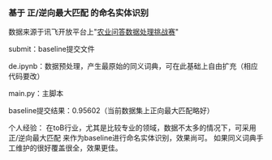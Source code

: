 ### 基于 正/逆向最大匹配 的命名实体识别

数据来源于讯飞开放平台上"[农业问答数据处理挑战赛](http://challenge.xfyun.cn/topic/info?type=agriculture)"

submit：baseline提交文件

de.ipynb：数据预处理，产生最原始的同义词典，可在此基础上自由扩充（相应代码要改）

main.py：主脚本

baseline提交结果：0.95602（当前数据集上正向最大匹配略好）

个人经验：
在toB行业，尤其是比较专业的领域，数据不太多的情况下，可采用 正/逆向最大匹配 来作为baseline进行命名实体识别，效果尚可。
如果同义词典手工维护的很好覆盖很全，效果更佳。

